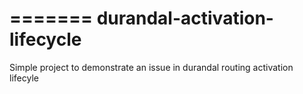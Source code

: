 =======
durandal-activation-lifecycle
=============================

Simple project to demonstrate an issue in durandal routing activation lifecyle
